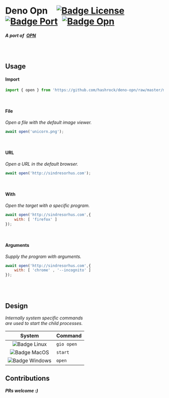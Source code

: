 # Deno Opn [![Badge License]][License] [![Badge Port]][Hashrock] [![Badge Opn]][Opn]

***A port of [OPN]***

<br>
<br>

## Usage

#### Import

```js
import { open } from 'https://github.com/hashrock/deno-opn/raw/master/mod.ts'
```

<br>

#### File

*Open a file with the default image viewer.*

```js
await open('unicorn.png');
```

<br>

#### URL

*Open a URL in the default browser.*

```js
await open('http://sindresorhus.com');
```

<br>

#### With

*Open the target with a specific program.*

```js
await open('http://sindresorhus.com',{ 
    with: [ 'firefox' ] 
});
```

<br>

#### Arguments

*Supply the program with arguments.*

```js
await open('http://sindresorhus.com',{
    with: [ 'chrome' , '--incognito' ]
});
```

<br>
<br>

## Design

*Internally system specific commands* <br>
*are used to start the child processes.*





| System | Command
|:------:|:-------
| ![Badge Linux]  | `gio open`
| ![Badge MacOS]  | `start`
| ![Badge Windows] | `open`


## Contributions

***PRs welcome :)***


<!----------------------------------------------------------------------------->

[Badge License]: https://img.shields.io/badge/License-MIT-yellow.svg?style=for-the-badge
[Badge Port]: https://img.shields.io/badge/Port-Hashrock-red.svg?style=for-the-badge
[Badge Opn]: https://img.shields.io/badge/Opn-Sindre_Sorhus-green.svg?style=for-the-badge

[Badge Windows]: https://img.shields.io/badge/-0078D6.svg?style=for-the-badge&logo=windows&logoColor=white&logoWidth=200
[Badge Linux]: https://img.shields.io/badge/-87CF3E.svg?style=for-the-badge&logo=linux&logoColor=white&logoWidth=200
[Badge MacOS]: https://img.shields.io/badge/-darkgray.svg?style=for-the-badge&logo=apple&logoColor=white&logoWidth=200

[Sindre Sorhus]: https://sindresorhus.com

[Hashrock]: https://github.com/hashrock
[opn]: https://github.com/sindresorhus/opn


[License]: LICENSE